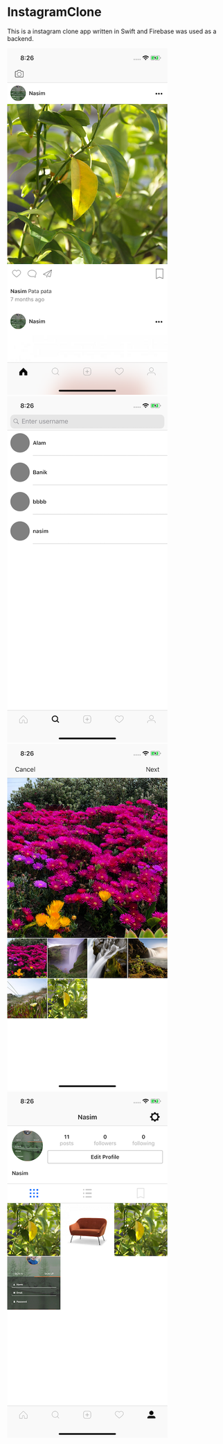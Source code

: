 # InstagramClone

This is a instagram clone app  written in Swift and Firebase was used as a backend.

![ScreenShot1](https://github.com/nasim-ahmed/InstagramClone/blob/master/screen1.png) ![ScreenShot1](https://github.com/nasim-ahmed/InstagramClone/blob/master/screen2.png)![ScreenShot1](https://github.com/nasim-ahmed/InstagramClone/blob/master/screen3.png)
![ScreenShot1](https://github.com/nasim-ahmed/InstagramClone/blob/master/screen4.png)
